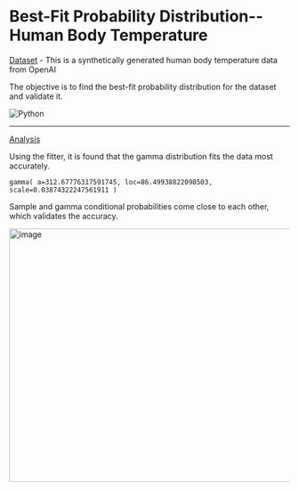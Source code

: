# Best-Fit Probability Distribution--Human Body Temperature

[Dataset](https://github.com/DiAg-2025/Python--Best-Fit-Distribution--Human-Body-Temperature/blob/main/human_body_temperature.csv) - This is a synthetically generated human body temperature data from OpenAI

The objective is to find the best-fit probability distribution for the dataset and validate it.

![Python](https://img.shields.io/badge/Py_Libraries-numpy,_matplotlib.pyplot,_pandas,_scipy.stats,_fitter,_seaborn-beige.svg)

---

[Analysis](https://github.com/DiAg-2025/Python--Best-Fit-Distribution--Human-Body-Temperature/blob/main/Analysis.ipynb)

Using the fitter, it is found that the gamma distribution fits the data most accurately.
```
gamma( a=312.67776317591745, loc=86.49938822098503, scale=0.03874322247561911 )
```

Sample and gamma conditional probabilities come close to each other, which validates the accuracy.

<img width="571" height="455" alt="image" src="https://github.com/user-attachments/assets/c55f3afe-54a7-426b-88b8-b6ed9197fe07" />
